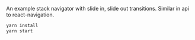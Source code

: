 An example stack navigator with slide in, slide out transitions.  Similar in api to react-navigation.

```sh
yarn install
yarn start
```
